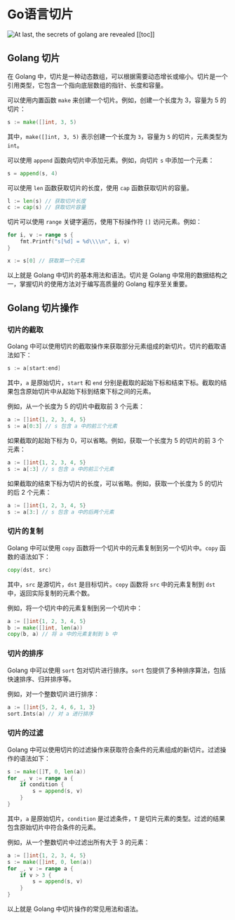 # Go语言切片

![At last, the secrets of golang are revealed](https://typora-1300715298.cos.ap-shanghai.myqcloud.com//blog20230301230835.png)
[[toc]]

## Golang 切片

在 Golang 中，切片是一种动态数组，可以根据需要动态增长或缩小。切片是一个引用类型，它包含一个指向底层数组的指针、长度和容量。

可以使用内置函数 `make` 来创建一个切片。例如，创建一个长度为 3，容量为 5 的切片：

```go
s := make([]int, 3, 5)
```

其中，`make([]int, 3, 5)` 表示创建一个长度为 `3`，容量为 `5` 的切片，元素类型为 `int`。

可以使用 `append` 函数向切片中添加元素。例如，向切片 `s` 中添加一个元素：

```go
s = append(s, 4)
```

可以使用 `len` 函数获取切片的长度，使用 `cap` 函数获取切片的容量。

```go
l := len(s) // 获取切片长度
c := cap(s) // 获取切片容量
```

切片可以使用 `range` 关键字遍历，使用下标操作符 `[]` 访问元素。例如：

```go
for i, v := range s {
    fmt.Printf("s[%d] = %d\\\\n", i, v)
}

x := s[0] // 获取第一个元素
```

以上就是 Golang 中切片的基本用法和语法。切片是 Golang 中常用的数据结构之一，掌握切片的使用方法对于编写高质量的 Golang 程序至关重要。

## Golang 切片操作

### 切片的截取

Golang 中可以使用切片的截取操作来获取部分元素组成的新切片。切片的截取语法如下：

```go
s := a[start:end]
```

其中，`a` 是原始切片，`start` 和 `end` 分别是截取的起始下标和结束下标。截取的结果包含原始切片中从起始下标到结束下标之间的元素。

例如，从一个长度为 5 的切片中截取前 3 个元素：

```go
a := []int{1, 2, 3, 4, 5}
s := a[0:3] // s 包含 a 中的前三个元素
```

如果截取的起始下标为 0，可以省略。例如，获取一个长度为 5 的切片的前 3 个元素：

```go
a := []int{1, 2, 3, 4, 5}
s := a[:3] // s 包含 a 中的前三个元素
```

如果截取的结束下标为切片的长度，可以省略。例如，获取一个长度为 5 的切片的后 2 个元素：

```go
a := []int{1, 2, 3, 4, 5}
s := a[3:] // s 包含 a 中的后两个元素
```

### 切片的复制

Golang 中可以使用 `copy` 函数将一个切片中的元素复制到另一个切片中。`copy` 函数的语法如下：

```go
copy(dst, src)
```

其中，`src` 是源切片，`dst` 是目标切片。`copy` 函数将 `src` 中的元素复制到 `dst` 中，返回实际复制的元素个数。

例如，将一个切片中的元素复制到另一个切片中：

```go
a := []int{1, 2, 3, 4, 5}
b := make([]int, len(a))
copy(b, a) // 将 a 中的元素复制到 b 中
```

### 切片的排序

Golang 中可以使用 `sort` 包对切片进行排序。`sort` 包提供了多种排序算法，包括快速排序、归并排序等。

例如，对一个整数切片进行排序：

```go
a := []int{5, 2, 4, 6, 1, 3}
sort.Ints(a) // 对 a 进行排序
```

### 切片的过滤

Golang 中可以使用切片的过滤操作来获取符合条件的元素组成的新切片。过滤操作的语法如下：

```go
s := make([]T, 0, len(a))
for _, v := range a {
    if condition {
        s = append(s, v)
    }
}
```

其中，`a` 是原始切片，`condition` 是过滤条件，`T` 是切片元素的类型。过滤的结果包含原始切片中符合条件的元素。

例如，从一个整数切片中过滤出所有大于 3 的元素：

```go
a := []int{1, 2, 3, 4, 5}
s := make([]int, 0, len(a))
for _, v := range a {
    if v > 3 {
        s = append(s, v)
    }
}
```

以上就是 Golang 中切片操作的常见用法和语法。

```
```

